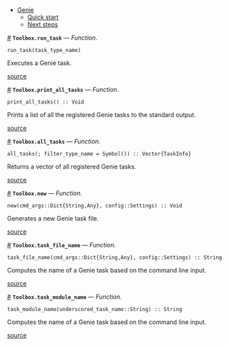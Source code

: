 

- [Genie](index.md#Genie-1)
    - [Quick start](index.md#Quick-start-1)
    - [Next steps](index.md#Next-steps-1)

<a id='Toolbox.run_task' href='#Toolbox.run_task'>#</a>
**`Toolbox.run_task`** &mdash; *Function*.



```
run_task(task_type_name)
```

Executes a Genie task.


<a target='_blank' href='https://github.com/essenciary/Genie.jl/tree/61381348076549d7b0c8162b0c07b9b8fbb313c3/src/Toolbox.jl#L12-L16' class='documenter-source'>source</a><br>

<a id='Toolbox.print_all_tasks' href='#Toolbox.print_all_tasks'>#</a>
**`Toolbox.print_all_tasks`** &mdash; *Function*.



```
print_all_tasks() :: Void
```

Prints a list of all the registered Genie tasks to the standard output.


<a target='_blank' href='https://github.com/essenciary/Genie.jl/tree/61381348076549d7b0c8162b0c07b9b8fbb313c3/src/Toolbox.jl#L25-L29' class='documenter-source'>source</a><br>

<a id='Toolbox.all_tasks' href='#Toolbox.all_tasks'>#</a>
**`Toolbox.all_tasks`** &mdash; *Function*.



```
all_tasks(; filter_type_name = Symbol()) :: Vector{TaskInfo}
```

Returns a vector of all registered Genie tasks.


<a target='_blank' href='https://github.com/essenciary/Genie.jl/tree/61381348076549d7b0c8162b0c07b9b8fbb313c3/src/Toolbox.jl#L42-L46' class='documenter-source'>source</a><br>

<a id='Toolbox.new' href='#Toolbox.new'>#</a>
**`Toolbox.new`** &mdash; *Function*.



```
new(cmd_args::Dict{String,Any}, config::Settings) :: Void
```

Generates a new Genie task file.


<a target='_blank' href='https://github.com/essenciary/Genie.jl/tree/61381348076549d7b0c8162b0c07b9b8fbb313c3/src/Toolbox.jl#L70-L74' class='documenter-source'>source</a><br>

<a id='Toolbox.task_file_name' href='#Toolbox.task_file_name'>#</a>
**`Toolbox.task_file_name`** &mdash; *Function*.



```
task_file_name(cmd_args::Dict{String,Any}, config::Settings) :: String
```

Computes the name of a Genie task based on the command line input.


<a target='_blank' href='https://github.com/essenciary/Genie.jl/tree/61381348076549d7b0c8162b0c07b9b8fbb313c3/src/Toolbox.jl#L92-L96' class='documenter-source'>source</a><br>

<a id='Toolbox.task_module_name' href='#Toolbox.task_module_name'>#</a>
**`Toolbox.task_module_name`** &mdash; *Function*.



```
task_module_name(underscored_task_name::String) :: String
```

Computes the name of a Genie task based on the command line input.


<a target='_blank' href='https://github.com/essenciary/Genie.jl/tree/61381348076549d7b0c8162b0c07b9b8fbb313c3/src/Toolbox.jl#L102-L106' class='documenter-source'>source</a><br>

